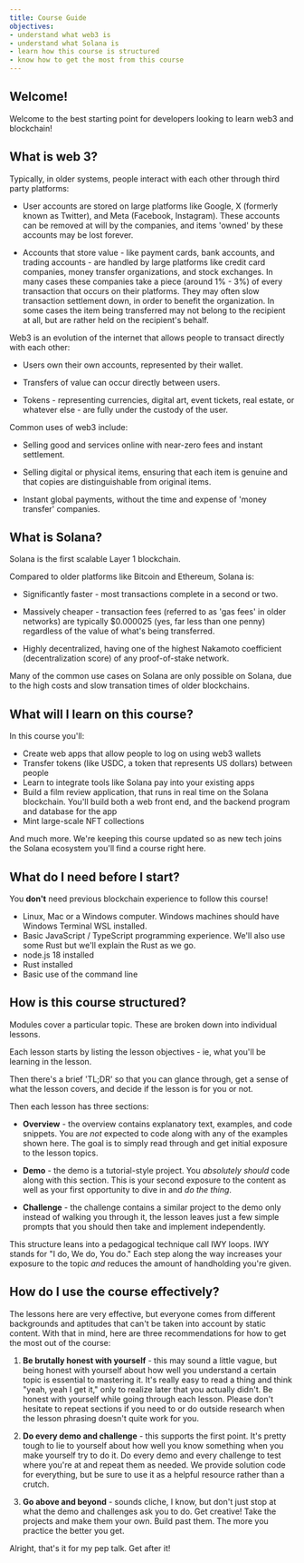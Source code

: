 ```yaml
---
title: Course Guide
objectives:
- understand what web3 is
- understand what Solana is
- learn how this course is structured
- know how to get the most from this course
---
```



## Welcome!

Welcome to the best starting point for developers looking to learn web3 and blockchain!

## What is web 3?

Typically, in older systems, people interact with each other through third party platforms:

- User accounts are stored on large platforms like Google, X (formerly known as Twitter), and Meta (Facebook, Instagram). These accounts can be removed at will by the companies, and items 'owned' by these accounts may be lost forever. 

- Accounts that store value - like payment cards, bank accounts, and trading accounts - are handled by large platforms like credit card companies, money transfer organizations, and stock exchanges. In many cases these companies take a piece (around 1% - 3%) of every transaction that occurs on their platforms. They may often slow transaction settlement down, in order to benefit the organization. In some cases the item being transferred may not belong to the recipient at all, but are rather held on the recipient's behalf.

Web3 is an evolution of the internet that allows people to transact directly with each other:

- Users own their own accounts, represented by their wallet.

- Transfers of value can occur directly between users.

- Tokens - representing currencies, digital art, event tickets, real estate, or whatever else - are fully under the custody of the user.

Common uses of web3 include:

- Selling good and services online with near-zero fees and instant settlement.

- Selling digital or physical items, ensuring that each item is genuine and that copies are distinguishable from original items. 

- Instant global payments, without the time and expense of 'money transfer' companies.

## What is Solana?

Solana is the first scalable Layer 1 blockchain.

Compared to older platforms like Bitcoin and Ethereum, Solana is:

- Significantly faster - most transactions complete in a second or two.

- Massively cheaper - transaction fees (referred to as 'gas fees' in older networks) are typically $0.000025 (yes, far less than one penny) regardless of the value of what's being transferred.

- Highly decentralized, having one of the highest Nakamoto coefficient (decentralization score) of any proof-of-stake network.

Many of the common use cases on Solana are only possible on Solana, due to the high costs and slow transation times of older blockchains.

## What will I learn on this course?

In this course you'll:

 - Create web apps that allow people to log on using web3 wallets
 - Transfer tokens (like USDC, a token that represents US dollars) between people
 - Learn to integrate tools like Solana pay into your existing apps 
 - Build a film review application, that runs in real time on the Solana blockchain. You'll build both a web front end, and the backend program and database for the app
 - Mint large-scale NFT collections

And much more. We're keeping this course updated so as new tech joins the Solana ecosystem you'll find a course right here.

## What do I need before I start?

You **don't** need previous blockchain experience to follow this course! 

- Linux, Mac or a Windows computer. 
  Windows machines should have Windows Terminal WSL installed.
- Basic JavaScript / TypeScript programming experience. We'll also use some Rust but we'll explain the Rust as we go. 
- node.js 18 installed
- Rust installed
- Basic use of the command line 

## How is this course structured?

Modules cover a particular topic. These are broken down into individual lessons.

Each lesson starts by listing the lesson objectives - ie, what you'll be learning in the lesson.

Then there's a brief 'TL;DR' so that you can glance through, get a sense of what the lesson covers, and decide if the lesson is for you or not.

Then each lesson has three sections:

- **Overview** - the overview contains explanatory text, examples, and code snippets. You are _not_ expected to code along with any of the examples shown here. The goal is to simply read through and get initial exposure to the lesson topics.

- **Demo** - the demo is a tutorial-style project. You _absolutely should_ code along with this section. This is your second exposure to the content as well as your first opportunity to dive in and _do the thing_.

- **Challenge** - the challenge contains a similar project to the demo only instead of walking you through it, the lesson leaves just a few simple prompts that you should then take and implement independently.

This structure leans into a pedagogical technique call IWY loops. IWY stands for "I do, We do, You do." Each step along the way increases your exposure to the topic _and_ reduces the amount of handholding you're given.

## How do I use the course effectively?

The lessons here are very effective, but everyone comes from different backgrounds and aptitudes that can't be taken into account by static content. With that in mind, here are three recommendations for how to get the most out of the course:

1. **Be brutally honest with yourself** - this may sound a little vague, but being honest with yourself about how well you understand a certain topic is essential to mastering it. It's really easy to read a thing and think "yeah, yeah I get it," only to realize later that you actually didn't. Be honest with yourself while going through each lesson. Please don't hesitate to repeat sections if you need to or do outside research when the lesson phrasing doesn't quite work for you.

2. **Do every demo and challenge** - this supports the first point. It's pretty tough to lie to yourself about how well you know something when you make yourself try to do it. Do every demo and every challenge to test where you're at and repeat them as needed. We provide solution code for everything, but be sure to use it as a helpful resource rather than a crutch.

3. **Go above and beyond** - sounds cliche, I know, but don't just stop at what the demo and challenges ask you to do. Get creative! Take the projects and make them your own. Build past them. The more you practice the better you get.

Alright, that's it for my pep talk. Get after it!
